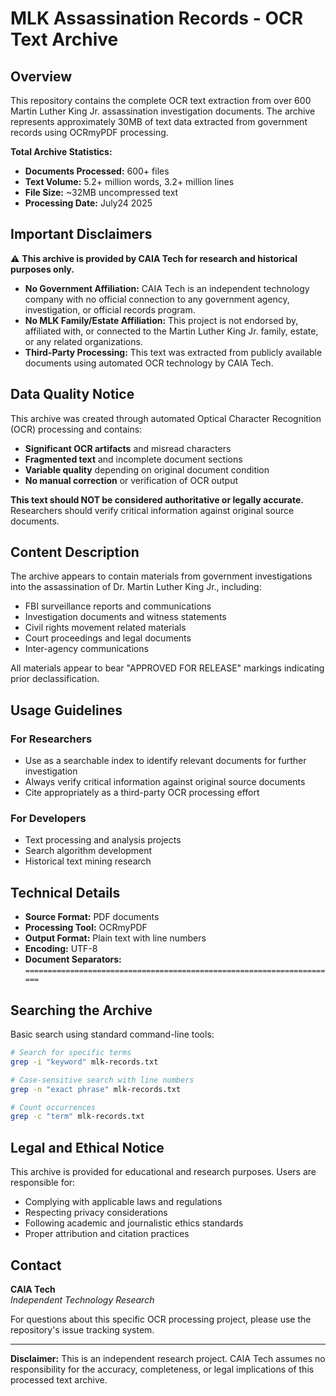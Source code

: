 # MLK Assassination Records - OCR Text Archive

## Overview

This repository contains the complete OCR text extraction from over 600 Martin Luther King Jr. assassination investigation documents. The archive represents approximately 30MB of text data extracted from government records using OCRmyPDF processing.

**Total Archive Statistics:**
- **Documents Processed:** 600+ files
- **Text Volume:** 5.2+ million words, 3.2+ million lines
- **File Size:** ~32MB uncompressed text
- **Processing Date:** July24 2025

## Important Disclaimers

⚠️ **This archive is provided by CAIA Tech for research and historical purposes only.**

- **No Government Affiliation:** CAIA Tech is an independent technology company with no official connection to any government agency, investigation, or official records program.
- **No MLK Family/Estate Affiliation:** This project is not endorsed by, affiliated with, or connected to the Martin Luther King Jr. family, estate, or any related organizations.
- **Third-Party Processing:** This text was extracted from publicly available documents using automated OCR technology by CAIA Tech.

## Data Quality Notice

This archive was created through automated Optical Character Recognition (OCR) processing and contains:

- **Significant OCR artifacts** and misread characters
- **Fragmented text** and incomplete document sections  
- **Variable quality** depending on original document condition
- **No manual correction** or verification of OCR output

**This text should NOT be considered authoritative or legally accurate.** Researchers should verify critical information against original source documents.

## Content Description

The archive appears to contain materials from government investigations into the assassination of Dr. Martin Luther King Jr., including:

- FBI surveillance reports and communications
- Investigation documents and witness statements
- Civil rights movement related materials
- Court proceedings and legal documents
- Inter-agency communications

All materials appear to bear "APPROVED FOR RELEASE" markings indicating prior declassification.

## Usage Guidelines

### For Researchers
- Use as a searchable index to identify relevant documents for further investigation
- Always verify critical information against original source documents
- Cite appropriately as a third-party OCR processing effort

### For Developers
- Text processing and analysis projects
- Search algorithm development
- Historical text mining research

## Technical Details

- **Source Format:** PDF documents
- **Processing Tool:** OCRmyPDF
- **Output Format:** Plain text with line numbers
- **Encoding:** UTF-8
- **Document Separators:** `======================================================================`

## Searching the Archive

Basic search using standard command-line tools:
```bash
# Search for specific terms
grep -i "keyword" mlk-records.txt

# Case-sensitive search with line numbers
grep -n "exact phrase" mlk-records.txt

# Count occurrences
grep -c "term" mlk-records.txt
```

## Legal and Ethical Notice

This archive is provided for educational and research purposes. Users are responsible for:
- Complying with applicable laws and regulations
- Respecting privacy considerations
- Following academic and journalistic ethics standards
- Proper attribution and citation practices

## Contact

**CAIA Tech**  
*Independent Technology Research*

For questions about this specific OCR processing project, please use the repository's issue tracking system.

---

**Disclaimer:** This is an independent research project. CAIA Tech assumes no responsibility for the accuracy, completeness, or legal implications of this processed text archive.
